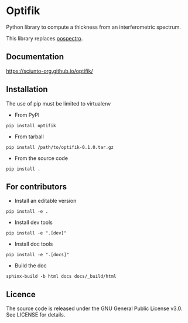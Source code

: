 # Optifik

Python library to compute a thickness from an interferometric spectrum.

This library replaces [oospectro](https://github.com/sciunto-org/oospectro/).

## Documentation

<https://sciunto-org.github.io/optifik/>

## Installation

The use of pip must be limited to virtualenv


* From PyPI
```
pip install optifik
```

* From tarball
```
pip install /path/to/optifik-0.1.0.tar.gz
```

* From the source code
```
pip install .
```


## For contributors

* Install an editable version
```
pip install -e .
```

* Install dev tools
```
pip install -e ".[dev]"
```

* Install doc tools
```
pip install -e ".[docs]"
```

* Build the doc
```
sphinx-build -b html docs docs/_build/html
```

## Licence

The source code is released under the GNU General Public License v3.0.
See LICENSE for details.
